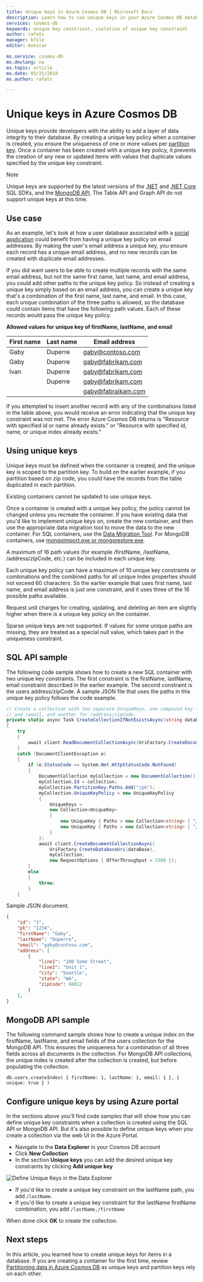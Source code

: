 ```yaml
---
title: Unique keys in Azure Cosmos DB | Microsoft Docs
description: Learn how to use unique keys in your Azure Cosmos DB database.
services: cosmos-db
keywords: unique key constraint, violation of unique key constraint
author: rafats
manager: kfile
editor: monicar

ms.service: cosmos-db
ms.devlang: na
ms.topic: article
ms.date: 03/21/2018
ms.author: rafats

---
```


# Unique keys in Azure Cosmos DB

Unique keys provide developers with the ability to add a layer of data integrity to their database. By creating a unique key policy when a container is created, you ensure the uniqueness of one or more values per [partition key](partition-data.md). Once a container has been created with a unique key policy, it prevents the creation of any new or updated items with values that duplicate values specified by the unique key constraint.   

> [!NOTE]
> Unique keys are supported by the latest versions of the [.NET](sql-api-sdk-dotnet.md) and [.NET Core](sql-api-sdk-dotnet-core.md) SQL SDKs, and the [MongoDB API](mongodb-feature-support.md#unique-indexes). The Table API and Graph API do not support unique keys at this time. 
> 
>

## Use case

As an example, let's look at how a user database associated with a [social application](use-cases.md#web-and-mobile-applications) could benefit from having a unique key policy on email addresses. By making the user's email address a unique key, you ensure each record has a unique email address, and no new records can be created with duplicate email addresses. 

If you did want users to be able to create multiple records with the same email address, but not the same first name, last name, and email address, you could add other paths to the unique key policy. So instead of creating a unique key simply based on an email address, you can create a unique key that's a combination of the first name, last name, and email. In this case, each unique combination of the three paths is allowed, so the database could contain items that have the following path values. Each of these records would pass the unique key policy.  

**Allowed values for unique key of firstName, lastName, and email**

|First name|Last name|Email address|
|---|---|---|
|Gaby|Duperre|gaby@contoso.com |
|Gaby|Duperre|gaby@fabrikam.com|
|Ivan|Duperre|gaby@fabrikam.com|
|    |Duperre|gaby@fabrikam.com|
|    |       |gaby@fabraikam.com|

If you attempted to insert another record with any of the combinations listed in the table above, you would receive an error indicating that the unique key constraint was not met. The error Azure Cosmos DB returns is "Resource with specified id or name already exists." or "Resource with specified id, name, or unique index already exists." 

## Using unique keys

Unique keys must be defined when the container is created, and the unique key is scoped to the partition key. To build on the earlier example, if you partition based on zip code, you could have the records from the table duplicated in each partition.

Existing containers cannot be updated to use unique keys.

Once a container is created with a unique key policy, the policy cannot be changed unless you recreate the container. If you have existing data that you'd like to implement unique keys on, create the new container, and then use the appropriate data migration tool to move the data to the new container. For SQL containers, use the [Data Migration Tool](import-data.md). For MongoDB containers, use [mongoimport.exe or mongorestore.exe](mongodb-migrate.md).

A maximum of 16 path values (for example /firstName, /lastName, /address/zipCode, etc.) can be included in each unique key. 

Each unique key policy can have a maximum of 10 unique key constraints or combinations and the combined paths for all unique index properties should not exceed 60 characters. So the earlier example that uses first name, last name, and email address is just one constraint, and it uses three of the 16 possible paths available. 

Request unit charges for creating, updating, and deleting an item are slightly higher when there is a unique key policy on the container. 

Sparse unique keys are not supported. If values for some unique paths are missing, they are treated as a special null value, which takes part in the uniqueness constraint.

## SQL API sample

The following code sample shows how to create a new SQL container with two unique key constraints. The first constraint is the firstName, lastName, email constraint described in the earlier example. The second constraint is the users address/zipCode. A sample JSON file that uses the paths in this unique key policy follows the code example. 

```csharp
// Create a collection with two separate UniqueKeys, one compound key for /firstName, /lastName,
// and /email, and another for /address/zipCode.
private static async Task CreateCollectionIfNotExistsAsync(string dataBase, string collection)
{
    try
    {
        await client.ReadDocumentCollectionAsync(UriFactory.CreateDocumentCollectionUri(dataBase, collection));
    }
    catch (DocumentClientException e)
    {
        if (e.StatusCode == System.Net.HttpStatusCode.NotFound)
        {
            DocumentCollection myCollection = new DocumentCollection();
            myCollection.Id = collection;
            myCollection.PartitionKey.Paths.Add("/pk");
            myCollection.UniqueKeyPolicy = new UniqueKeyPolicy
            {
                UniqueKeys =
                new Collection<UniqueKey>
                {
                    new UniqueKey { Paths = new Collection<string> { "/firstName" , "/lastName" , "/email" } },
                    new UniqueKey { Paths = new Collection<string> { "/address/zipCode" } }
                }
            };
            await client.CreateDocumentCollectionAsync(
                UriFactory.CreateDatabaseUri(dataBase),
                myCollection,
                new RequestOptions { OfferThroughput = 2500 });
        }
        else
        {
            throw;
        }
    }
```

Sample JSON document.

```json
{
    "id": "1",
    "pk": "1234",
    "firstName": "Gaby",
    "lastName": "Duperre",
    "email": "gaby@contoso.com",
    "address": [
        {            
            "line1": "100 Some Street",
            "line2": "Unit 1",
            "city": "Seattle",
            "state": "WA",
            "zipCode": 98012
        }
    ],
}
```
## MongoDB API sample

The following command sample shows how to create a unique index on the firstName, lastName, and email fields of the users collection for the MongoDB API. This ensures the uniqueness for a combination of all three fields across all documents in the collection. For MongoDB API collections, the unique index is created after the collection is created, but before populating the collection.

```
db.users.createIndex( { firstName: 1, lastName: 1, email: 1 }, { unique: true } )
```
## Configure unique keys by using Azure portal

In the sections above you'll find code samples that will show how you can define unique key constraints when a collection is created using the SQL API or MongoDB API. But it's also possible to define unique keys when you create a collection via the web UI in the Azure Portal. 

- Navigate to the **Data Explorer** in your Cosmos DB account
- Click **New Collection**
- In the section **Unique keys** you can add the desired unique key constraints by clicking **Add unique key**

![Define Unique Keys in the Data Explorer](./media/unique-keys/unique-keys-azure-portal.png)

- If you'd like to create a unique key constraint on the lastName path, you add `/lastName`.
- If you'd like to create a unique key constraint for the lastName firstName combination, you add `/lastName,/firstName`

When done click **OK** to create the collection.

## Next steps

In this article, you learned how to create unique keys for items in a database. If you are creating a container for the first time, review [Partitioning data in Azure Cosmos DB](partition-data.md) as unique keys and partition keys rely on each other. 



